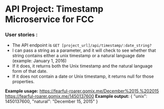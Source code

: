
# API Project: Timestamp Microservice for FCC

### User stories :
- The API endpoint is `GET [project_url]/api/timestamp/:date_string?`
- I can pass a string as a parameter, and it will check to see whether that string contains either a unix timestamp or a natural language date (example: January 1, 2016)
- If it does, it returns both the Unix timestamp and the natural language form of that date.
- If it does not contain a date or Unix timestamp, it returns null for those properties.

**Example usage:**
https://fearful-roarer.gomix.me/December%2015,%202015
https://fearful-roarer.gomix.me/1450137600
**Example output:**
{ "unix": 1450137600, "natural": "December 15, 2015" }
